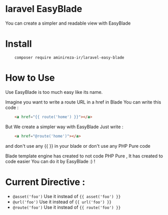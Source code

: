 # laravel EasyBlade

You can create a simpler and readable view with EasyBlade

# Install

```
    composer require aminireza-ir/laravel-easy-blade
```

# How to Use

Use EasyBlade is too much easy like its name.

Imagine you want to write a route URL in a href in Blade
You can write this code : 
```html
    <a href="{{ route('home') }}"></a>
```
But We create a simpler way with EasyBlade 
Just write :
```html
    <a href="@route('home')"></a>
```
and don't use any {{ }} in your blade or don't use any PHP Pure code

Blade template engine has created to not code PHP Pure , It has created to code easier
You can do it by EasyBlade :) !

# Current Directive :

- ```@asset('foo')``` Use it instead of ```{{ asset('foo') }}``` 
- ```@url('foo')``` Use it instead of ```{{ url('foo') }}``` 
- ```@route('foo')``` Use it instead of ```{{ route('foo') }}``` 